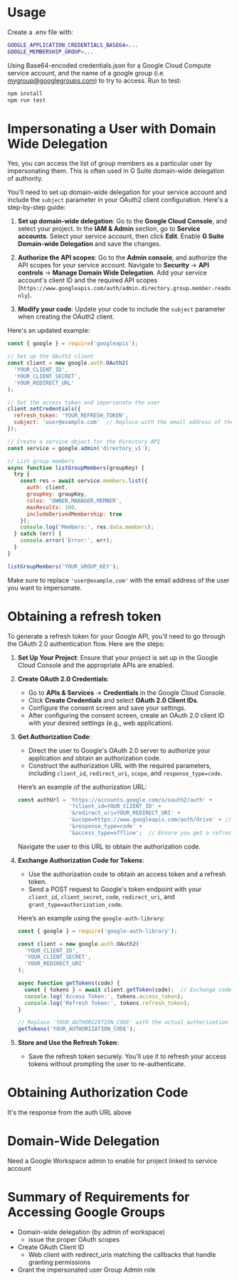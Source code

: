 # Usage

Create a .env file with:

```sh
GOOGLE_APPLICATION_CREDENTIALS_BASE64=...
GOOGLE_MEMBERSHIP_GROUP=...
```

Using Base64-encoded credentials.json for a Google Cloud Compute service account, and the name
of a google group (i.e. mygroup@googlegroups.com) to try to access.  Run to test:

```sh
npm install
npm run test
```

# Impersonating a User with Domain Wide Delegation

Yes, you can access the list of group members as a particular user by impersonating them. This is often used in G Suite domain-wide delegation of authority. 

You'll need to set up domain-wide delegation for your service account and include the `subject` parameter in your OAuth2 client configuration. Here's a step-by-step guide:

1. **Set up domain-wide delegation**: Go to the **Google Cloud Console**, and select your project. In the **IAM & Admin** section, go to **Service accounts**. Select your service account, then click **Edit**. Enable **G Suite Domain-wide Delegation** and save the changes.

2. **Authorize the API scopes**: Go to the **Admin console**, and authorize the API scopes for your service account. Navigate to **Security** -> **API controls** -> **Manage Domain Wide Delegation**. Add your service account's client ID and the required API scopes (`https://www.googleapis.com/auth/admin.directory.group.member.readonly`).

3. **Modify your code**: Update your code to include the `subject` parameter when creating the OAuth2 client.

Here's an updated example:

```javascript
const { google } = require('googleapis');

// Set up the OAuth2 client
const client = new google.auth.OAuth2(
  'YOUR_CLIENT_ID',
  'YOUR_CLIENT_SECRET',
  'YOUR_REDIRECT_URL'
);

// Set the access token and impersonate the user
client.setCredentials({
  refresh_token: 'YOUR_REFRESH_TOKEN',
  subject: 'user@example.com'  // Replace with the email address of the user to impersonate
});

// Create a service object for the Directory API
const service = google.admin('directory_v1');

// List group members
async function listGroupMembers(groupKey) {
  try {
    const res = await service.members.list({
      auth: client,
      groupKey: groupKey,
      roles: 'OWNER,MANAGER,MEMBER',
      maxResults: 100,
      includeDerivedMembership: true
    });
    console.log('Members:', res.data.members);
  } catch (err) {
    console.error('Error:', err);
  }
}

listGroupMembers('YOUR_GROUP_KEY');
```

Make sure to replace `'user@example.com'` with the email address of the user you want to impersonate.

# Obtaining a refresh token

To generate a refresh token for your Google API, you'll need to go through the OAuth 2.0 authentication flow. Here are the steps:

1. **Set Up Your Project**: Ensure that your project is set up in the Google Cloud Console and the appropriate APIs are enabled.

2. **Create OAuth 2.0 Credentials**: 
   - Go to **APIs & Services** -> **Credentials** in the Google Cloud Console.
   - Click **Create Credentials** and select **OAuth 2.0 Client IDs**.
   - Configure the consent screen and save your settings.
   - After configuring the consent screen, create an OAuth 2.0 client ID with your desired settings (e.g., web application).

3. **Get Authorization Code**:
   - Direct the user to Google's OAuth 2.0 server to authorize your application and obtain an authorization code.
   - Construct the authorization URL with the required parameters, including `client_id`, `redirect_uri`, `scope`, and `response_type=code`.

   Here’s an example of the authorization URL:
   ```javascript
   const authUrl = 'https://accounts.google.com/o/oauth2/auth' +
                   '?client_id=YOUR_CLIENT_ID' +
                   '&redirect_uri=YOUR_REDIRECT_URI' +
                   '&scope=https://www.googleapis.com/auth/drive' + // Example scope
                   '&response_type=code' +
                   '&access_type=offline';  // Ensure you get a refresh token
   ```
   Navigate the user to this URL to obtain the authorization code.

4. **Exchange Authorization Code for Tokens**:
   - Use the authorization code to obtain an access token and a refresh token.
   - Send a POST request to Google's token endpoint with your `client_id`, `client_secret`, `code`, `redirect_uri`, and `grant_type=authorization_code`.

   Here’s an example using the `google-auth-library`:

   ```javascript
   const { google } = require('google-auth-library');

   const client = new google.auth.OAuth2(
     'YOUR_CLIENT_ID',
     'YOUR_CLIENT_SECRET',
     'YOUR_REDIRECT_URI'
   );

   async function getTokens(code) {
     const { tokens } = await client.getToken(code);  // Exchange code for tokens
     console.log('Access Token:', tokens.access_token);
     console.log('Refresh Token:', tokens.refresh_token);
   }

   // Replace 'YOUR_AUTHORIZATION_CODE' with the actual authorization code received
   getTokens('YOUR_AUTHORIZATION_CODE');
   ```

5. **Store and Use the Refresh Token**: 
   - Save the refresh token securely. You’ll use it to refresh your access tokens without prompting the user to re-authenticate.

# Obtaining Authorization Code

It's the response from the auth URL above

# Domain-Wide Delegation

Need a Google Workspace admin to enable for project linked to service account

# Summary of Requirements for Accessing Google Groups
  * Domain-wide delegation (by admin of workspace)
    * issue the proper OAuth scopes
  * Create OAuth Client ID
    * Web client with redirect_uris matching the callbacks that handle granting permissions
  * Grant the impersonated user Group Admin role